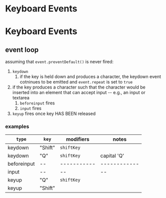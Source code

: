 # Keyboard Events

# Keyboard Events

## event loop

assuming that `event.preventDefault()` is never fired:

1. `keydown`
   1. if the key is held down and produces a character, the keydown event cotninues to be emitted and `event.repeat` is set to `true`
2. if the key produces a character such that the character would be inserted into an element that can accept input -- e.g., an input or textarea
   1. `beforeinput` fires
   2. `input` fires
3. `keyup` fires once key HAS BEEN released

### examples

| `type`      | `key`   | modifiers  | notes        |
| ----------- | ------- | ---------- | ------------ |
| keydown     | "Shift" | `shiftKey` |              |
| keydown     | "Q"     | `shiftKey` | capital 'Q'  |
| beforeinput | --      | -----------| ------------ |
| input       | --      | --         | --           |
| keyup       | "Q"     | `shiftKey` |
| keyup       | "Shift" |

